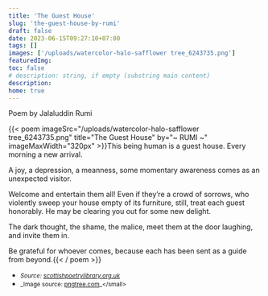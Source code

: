 ```yaml
---
title: 'The Guest House'
slug: 'the-guest-house-by-rumi'
draft: false
date: 2023-06-15T09:27:10+07:00
tags: []
images: ['/uploads/watercolor-halo-safflower tree_6243735.png']
featuredImg:
toc: false
# description: string, if empty (substring main content)
description:
home: true
---
```


Poem by Jalaluddin Rumi

{{< poem imageSrc="/uploads/watercolor-halo-safflower tree_6243735.png" title="The Guest House" by="~ RUMI ~" imageMaxWidth="320px" >}}This being human is a guest house.
Every morning a new arrival.

A joy, a depression, a meanness,
some momentary awareness comes
as an unexpected visitor.

Welcome and entertain them all!
Even if they’re a crowd of sorrows,
who violently sweep your house
empty of its furniture,
still, treat each guest honorably.
He may be clearing you out
for some new delight.

The dark thought, the shame, the malice,
meet them at the door laughing,
and invite them in.

Be grateful for whoever comes,
because each has been sent
as a guide from beyond.{{< / poem >}}

- <small>_Source: [scottishpoetrylibrary.org.uk](https://www.scottishpoetrylibrary.org.uk/)_</small>
- <small>_Image source: [pngtree.com](https://pngtree.com/so/Watercolor')_</small>
